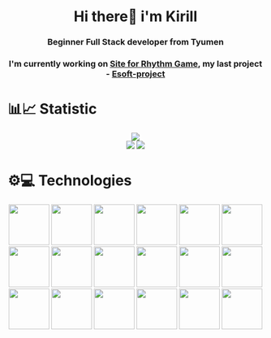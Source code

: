 <div align="center">
  <h1>Hi there👋 i'm Kirill</h1>
  <h3>Beginner Full Stack developer from Tyumen</h3>
  <h3>I'm currently working on <a href="https://github.com/Edmorton1/SiteForRhythmGame2">Site for Rhythm Game</a>, my last project - <a href="https://github.com/Edmorton1/Esoft-Project">Esoft-project</a></h3>
</div>

# 📊📈 Statistic 
<div align="center">
  <div>
    <img src="http://github-profile-summary-cards.vercel.app/api/cards/profile-details?username=Edmorton1&theme=algolia" />
  </div>
  <div >
    <img src="http://github-profile-summary-cards.vercel.app/api/cards/most-commit-language?username=Edmorton1&theme=algolia" />
    <img src="http://github-profile-summary-cards.vercel.app/api/cards/stats?username=Edmorton1&theme=algolia" />
  </div>
</div>

# ⚙️💻 Technologies

<!-- <img src="" width="80" /> -->
<div align="center">
  <img src="https://cdn.jsdelivr.net/gh/devicons/devicon@latest/icons/typescript/typescript-original.svg" width="80" />
  <img src="https://cdn.jsdelivr.net/gh/devicons/devicon@latest/icons/javascript/javascript-original.svg" width="80" />
  <img src="https://cdn.jsdelivr.net/gh/devicons/devicon@latest/icons/python/python-original.svg" width="80" />
  <!--  -->
  <img src="https://cdn.jsdelivr.net/gh/devicons/devicon@latest/icons/react/react-original.svg" width="80" />
  <img src="https://cdn.jsdelivr.net/gh/devicons/devicon@latest/icons/mobx/mobx-original.svg" width="80" />
  <img src="https://cdn.jsdelivr.net/gh/devicons/devicon@latest/icons/html5/html5-original.svg" width="80" />
  <img src="https://cdn.jsdelivr.net/gh/devicons/devicon@latest/icons/css3/css3-original.svg" width="80" />
  <img src="https://cdn.jsdelivr.net/gh/devicons/devicon@latest/icons/sass/sass-original.svg" width="80" />
  <img src="https://cdn.jsdelivr.net/gh/devicons/devicon@latest/icons/webpack/webpack-original.svg" width="80" />
  <img src="https://cdn.jsdelivr.net/gh/devicons/devicon@latest/icons/vitejs/vitejs-original.svg" width="80" />
  <!--  -->
  <img src="https://cdn.jsdelivr.net/gh/devicons/devicon@latest/icons/nodejs/nodejs-original.svg" width="80" />
  <img src="https://cdn.jsdelivr.net/gh/devicons/devicon@latest/icons/express/express-original.svg" width="80" />
  <img src="https://cdn.jsdelivr.net/gh/devicons/devicon@latest/icons/knexjs/knexjs-original.svg" width="80" />
  <!--  -->
  <img src="https://cdn.jsdelivr.net/gh/devicons/devicon@latest/icons/postgresql/postgresql-original.svg" width="80" />
  <img src="https://cdn.jsdelivr.net/gh/devicons/devicon@latest/icons/redis/redis-original.svg" width="80" />
  <!--  -->
  <img src="https://cdn.jsdelivr.net/gh/devicons/devicon@latest/icons/git/git-original.svg" width="80" />
  <img src="https://cdn.jsdelivr.net/gh/devicons/devicon@latest/icons/docker/docker-original-wordmark.svg" width="80" />
  <!--  -->
  <img src="https://cdn.jsdelivr.net/gh/devicons/devicon@latest/icons/jest/jest-plain.svg" width="80" />
</div>

<!-- https://devicon.dev/ -->
<!-- https://github-profile-summary-cards.vercel.app/demo.html -->